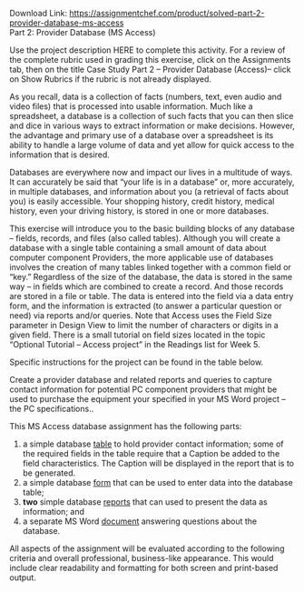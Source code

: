 Download Link: https://assignmentchef.com/product/solved-part-2-provider-database-ms-access
<br>
Part 2: Provider Database (MS Access)

Use the project description HERE to complete this activity.  For a review of the complete rubric used in grading this exercise, click on the Assignments tab, then on the title Case Study Part 2 – Provider Database (Access)– click on Show Rubrics if the rubric is not already displayed.

As you recall, data is a collection of facts (numbers, text, even audio and video files) that is processed into usable information. Much like a spreadsheet, a database is a collection of such facts that you can then slice and dice in various ways to extract information or make decisions. However, the advantage and primary use of a database over a spreadsheet is its ability to handle a large volume of data and yet allow for quick access to the information that is desired.

Databases are everywhere now and impact our lives in a multitude of ways. It can accurately be said that “your life is in a database” or, more accurately, in multiple databases, and information about you (a retrieval of facts about you) is easily accessible. Your shopping history, credit history, medical history, even your driving history, is stored in one or more databases.

This exercise will introduce you to the basic building blocks of any database – fields, records, and files (also called tables). Although you will create a database with a single table containing a small amount of data about computer component Providers, the more applicable use of databases involves the creation of many tables linked together with a common field or “key.” Regardless of the size of the database, the data is stored in the same way – in fields which are combined to create a record. And those records are stored in a file or table. The data is entered into the field via a data entry form, and the information is extracted (to answer a particular question or need) via reports and/or queries.  Note that Access uses the Field Size parameter in Design View to limit the number of characters or digits in a given field.  There is a small tutorial on field sizes located in the topic “Optional Tutorial – Access project” in the Readings list for Week 5.

Specific instructions for the project can be found in the table below.

<u> </u>Create a provider database and related reports and queries to capture contact information for potential PC component providers that might be used to purchase the equipment your specified in your MS Word project – the PC specifications..

This MS Access database assignment has the following parts:

<ol>

 <li>a simple database <u>table</u> to hold provider contact information; some of the required fields in the table require that a Caption be added to the field characteristics. The Caption will be displayed in the report that is to be generated.</li>

 <li>a simple database <u>form</u> that can be used to enter data into the database table;</li>

 <li><strong>two</strong> simple database <u>reports</u> that can used to present the data as information; and</li>

 <li>a separate MS Word <u>document</u> answering questions about the database.</li>

</ol>

All aspects of the assignment will be evaluated according to the following criteria and overall professional, business-like appearance. This would include clear readability and formatting for both screen and print-based output.
